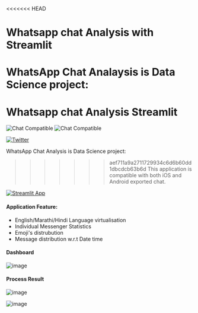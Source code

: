 <<<<<<< HEAD
# Whatsapp chat Analysis with Streamlit

WhatsApp Chat Analaysis is Data Science project:
=======
# Whatsapp chat Analysis Streamlit
![Chat Compatible](https://img.shields.io/badge/Chat%20Compatible-iOS-green) ![Chat Compatible](https://img.shields.io/badge/Chat%20Compatible-Android-green)

[![Twitter](https://img.shields.io/twitter/url?url=https%3A%2F%2Ftwitter.com%2FKumeriyaRahul)](https://twitter.com/intent/tweet?text=Wow:&url=https%3A%2F%2Fgithub.com%2Fraahoolkumeriya%2Fwhatsapp-chat-streamlit)

WhatsApp Chat Analysis is Data Science project:
>>>>>>> aef711a9a2711729934c6d6b60dd1dbcdcb63b6d
This application is compatible with both iOS and Android exported chat.

[![Streamlit App](https://static.streamlit.io/badges/streamlit_badge_black_white.svg)](https://share.streamlit.io/raahoolkumeriya/whatsapp-chat-streamlit/main/app.py)

#### Application Feature:

- English/Marathi/Hindi Language virtualisation
- Individual Messenger Statistics
- Emoji's distrubution
- Message distribution w.r.t Date time


#### Dashboard 

![image](https://user-images.githubusercontent.com/31859032/124353315-66b47280-dc23-11eb-80b2-cceb0a0caa07.png)

#### Process Result

![image](https://user-images.githubusercontent.com/31859032/124353535-b5aed780-dc24-11eb-87d6-0c151cbabb63.png)

![image](https://user-images.githubusercontent.com/31859032/124353562-df67fe80-dc24-11eb-83a4-3293454f6403.png)
